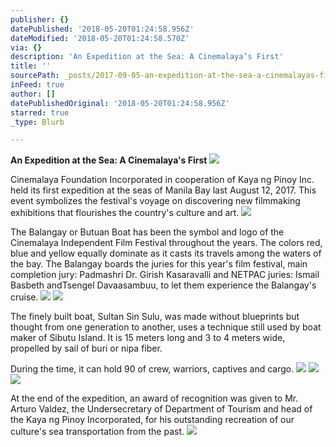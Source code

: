 ```yaml
---
publisher: {}
datePublished: '2018-05-20T01:24:58.956Z'
dateModified: '2018-05-20T01:24:58.570Z'
via: {}
description: 'An Expedition at the Sea: A Cinemalaya’s First'
title: ''
sourcePath: _posts/2017-09-05-an-expedition-at-the-sea-a-cinemalayas-first.md
inFeed: true
author: []
datePublishedOriginal: '2018-05-20T01:24:58.956Z'
starred: true
_type: Blurb

---
```

**An Expedition at the Sea: A Cinemalaya's First**
![](https://the-grid-user-content.s3-us-west-2.amazonaws.com/0b740106-4b1b-4359-acac-ffdec95d5f90.jpg)

Cinemalaya Foundation Incorporated in cooperation of Kaya ng Pinoy Inc. held its first expedition at the seas of Manila Bay last August 12, 2017\. This event symbolizes the festival's voyage on discovering new filmmaking exhibitions that flourishes the country's culture and art.
![](https://the-grid-user-content.s3-us-west-2.amazonaws.com/99cf98c6-04f3-439e-81b2-11f15ebaf800.jpg)

The Balangay or Butuan Boat has been the symbol and logo of the Cinemalaya Independent Film Festival throughout the years. The colors red, blue and yellow equally dominate as it casts its travels among the waters of the bay. The Balangay boards the juries for this year's film festival, main completion jury: Padmashri Dr. Girish Kasaravalli and NETPAC juries: Ismail Basbeth andTsengel Davaasambuu, to let them experience the Balangay's cruise.
![](https://the-grid-user-content.s3-us-west-2.amazonaws.com/e2ec0bf6-20d7-4ef7-99c2-7aab28b82c3a.jpg)
![](https://the-grid-user-content.s3-us-west-2.amazonaws.com/0a48af1a-e314-4f17-b018-d0d3362cdeb2.jpg)

The finely built boat, Sultan Sin Sulu, was made without blueprints but thought from one generation to another, uses a technique still used by boat maker of Sibutu Island. It is 15 meters long and 3 to 4 meters wide, propelled by sail of buri or nipa fiber.

During the time, it can hold 90 of crew, warriors, captives and cargo.
![](https://the-grid-user-content.s3-us-west-2.amazonaws.com/d296f52b-6867-4296-94fe-17c86fe61420.jpg)
![](https://the-grid-user-content.s3-us-west-2.amazonaws.com/7f17b7af-875e-441e-ab99-b66b6b45d5e8.jpg)
![](https://the-grid-user-content.s3-us-west-2.amazonaws.com/69c6e317-5817-43cd-919c-af951c91919e.jpg)

At the end of the expedition, an award of recognition was given to Mr. Arturo Valdez, the Undersecretary of Department of Tourism and head of the Kaya ng Pinoy Incorporated, for his outstanding recreation of our culture's sea transportation from the past.
![](https://the-grid-user-content.s3-us-west-2.amazonaws.com/a2d07e25-a458-4253-a2c6-de74500262e1.jpg)